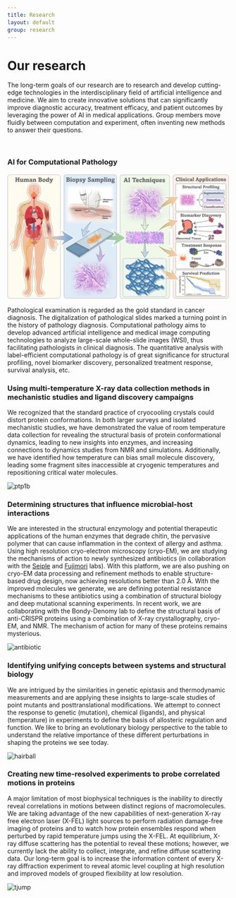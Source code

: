 ```yaml
---
title: Research
layout: default
group: research
---
```


<div class="row">

# Our research
The long-term goals of our research are to research and develop cutting-edge technologies in the interdisciplinary field of artificial intelligence and medicine. We aim to create innovative solutions that can significantly improve diagnostic accuracy, treatment efficacy, and patient outcomes by leveraging the power of AI in medical applications. Group members move fluidly between computation and experiment, often inventing new methods to answer their questions.

<br>

</div>

<div class="row">

### AI for Computational Pathology

<div class="img-research">
<img class="img-fluid" src="/static/img/research/computational_pathology.png" alt="qFit">
</div>

Pathological examination is regarded as the gold standard in cancer diagnosis. The digitalization of pathological slides marked a turning point in the history of pathology diagnosis. Computational pathology aims to develop advanced artificial intelligence and medical image computing technologies to analyze large-scale whole-slide images (WSI), thus facilitating pathologists in clinical diagnosis. The quantitative analysis with label-efficient computational pathology is of great significance for structural profiling, novel biomarker discovery, personalized treatment response, survival analysis, etc.

</div>

<div class="row">

### Using multi-temperature X-ray data collection methods in mechanistic studies and ligand discovery campaigns

<div class="col-md-7 order-md-2">

We recognized that the standard practice of cryocooling crystals could distort protein conformations.
In both larger surveys and isolated mechanistic studies, we have demonstrated the value of room temperature data collection for revealing the structural basis of protein conformational dynamics, leading to new insights into enzymes, and increasing connections to dynamics studies from NMR and simulations.
Additionally, we have identified how temperature can bias small molecule discovery, leading some fragment sites inaccessible at cryogenic temperatures and repositioning critical water molecules.
</div>

<div class="col-md-5 order-md-1 align-self-center">
<img class="img-fluid" src="/static/img/pub/2018_keedy_hill.jpg" alt="ptp1b">
</div>
</div>
<div class="row">

### Determining structures that influence microbial-host interactions

<div class="col-md-7 order-md-1 ">

We are interested in the structural enzymology and potential therapeutic applications of the human enzymes that degrade chitin, the pervasive polymer that can cause inflammation in the context of allergy and asthma. Using high resolution cryo-electron microscopy (cryo-EM), we are studying the mechanisms of action to newly synthesized antibiotics (in collaboration with the [Seiple](https://seiplegroup.ucsf.edu/) and [Fujimori](https://fujimorilab.ucsf.edu) labs). With this platform, we are also pushing on cryo-EM data processing and refinement methods to enable structure-based drug design, now achieving resolutions better than 2.0 Å. With the improved molecules we generate, we are defining potential resistance mechanisms to these antibiotics using a combination of structural biology and deep mutational scanning experiments. In recent work, we are collaborating with the Bondy-Denomy lab to define the structural basis of anti-CRISPR proteins using a combination of X-ray crystallography, cryo-EM, and NMR. The mechanism of action for many of these proteins remains mysterious.
</div>

<div class="col-md-3 order-md-2 align-self-center">

<img class="img-fluid" src="/static/img/pub/2019_li_pellegrino.jpg" alt="antibiotic">
</div>
</div>
<div class="row">

### Identifying unifying concepts between systems and structural biology

<div class="col-md-7 order-md-2">


We are intrigued by the similarities in genetic epistasis and thermodynamic measurements and are applying these insights to large-scale studies of point mutants and posttranslational modifications. We attempt to connect the response to genetic (mutation), chemical (ligands), and physical (temperature) in experiments to define the basis of allosteric regulation and function. We like to bring an evolutionary biology perspective to the table to understand the relative importance of these different perturbations in shaping the proteins we see today.
</div>

<div class="col-md-5 order-md-1 align-self-center">
<img class="img-fluid" src="/static/img/pub/2020_gordon_jang_bouhaddou_xu_obernier_white_omeara_rezelj.png" alt="hairball">
</div>
</div>
<div class="row">

### Creating new time-resolved experiments to probe correlated motions in proteins

<div class="col-md-7 order-md-1">

A major limitation of most biophysical techniques is the inability to directly reveal correlations in motions between distinct regions of macromolecules.
We are taking advantage of the new capabilities of next-generation X-ray free electron laser (X-FEL) light sources to perform radiation damage-free imaging of proteins and to watch how protein ensembles respond when perturbed by rapid temperature jumps using the X-FEL.
At equilibrium, X-ray diffuse scattering has the potential to reveal these motions; however, we currently lack the ability to collect, integrate, and refine diffuse scattering data.
Our long-term goal is to increase the information content of every X-ray diffraction experiment to reveal atomic level coupling at high resolution and improved models of grouped flexibility at low resolution.
</div>

<div class="col-md-5 order-md-2 align-self-center ">
<img class="img-fluid" src="/static/img/pub/2019_thompson.jpg" alt="tjump">
</div>

</div>
